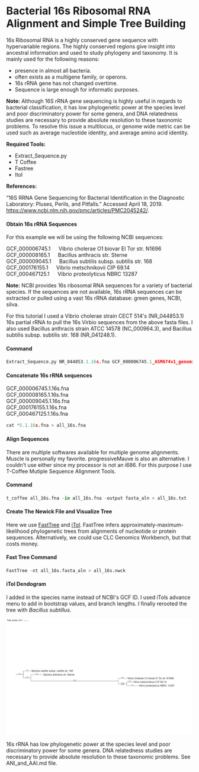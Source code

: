 
# Bacterial 16s Ribosomal RNA Alignment and Simple Tree Building

16s Ribosomal RNA is a highly conserved gene sequence with hypervariable regions. The highly conserved regions give insight into ancestral information and used to study phylogeny and taxonomy. It is mainly used for the following reasons:

* presence in almost all bacteria. 
* often exists as a multigene family, or operons.
* 16s rRNA gene has not changed overtime.
* Sequence is large enough for informatic purposes.

**Note:**
Although 16S rRNA gene sequencing is highly useful in regards to bacterial classification, it has low phylogenetic power at the species level and poor discriminatory power for some genera, and DNA relatedness studies are necessary to provide absolute resolution to these taxonomic problems. To resolve this issue a multilocus, or genome wide metric can be used such as average nucleotide identity, and average amino acid identity.

**Required Tools:**
* Extract_Sequence.py
* T Coffee
* Fastree
* Itol

**References:**

“16S RRNA Gene Sequencing for Bacterial Identification in the Diagnostic Laboratory: Pluses, Perils, and Pitfalls.” Accessed April 18, 2019. https://www.ncbi.nlm.nih.gov/pmc/articles/PMC2045242/.


#### Obtain 16s rRNA Sequences

For this example we will be using the following NCBI sequences:

GCF_000006745.1 &emsp; Vibrio cholerae O1 biovar El Tor str. N1696 <br>
GCF_000008165.1 &emsp; Bacillus anthracis str. Sterne <br>
GCF_000009045.1 &emsp; Bacillus subtilis subsp. subtilis str. 168 <br>
GCF_000176155.1 &emsp; Vibrio metschnikovii CIP 69.14 <br>
GCF_000467125.1 &emsp; Vibrio proteolyticus NBRC 13287 <br>

**Note:** NCBI provides 16s ribosomal RNA sequences for a variety of bacterial species. If the sequences are not available, 16s rRNA sequences can be extracted or pulled using a vast 16s rRNA database: green genes, NCBI, silva.

For this tutorial I used a Vibrio cholerae strain CECT 514's (NR_044853.1) 16s partial rRNA to pull the 16s Virbio sequences from the above fasta files. I also used Bacillus anthracis strain ATCC 14578 (NC_000964.3), and Bacillus subtilis subsp. subtilis str. 168 (NR_041248.1).

#### Command


```python
Extract_Sequence.py NR_044853.1.16s.fna GCF_000006745.1_ASM674v1_genomic.fna GCF_000006745.1.16s.fna
```

#### Concatenate 16s rRNA sequences

GCF_000006745.1.16s.fna <br>
GCF_000008165.1.16s.fna <br>
GCF_000009045.1.16s.fna <br>
GCF_000176155.1.16s.fna <br>
GCF_000467125.1.16s.fna <br>


```python
cat *5.1.16s.fna > all_16s.fna
```

#### Align Sequences

There are multiple softwares available for multiple genome alignments. Muscle is personally my favorite. progressiveMauve is also an alternative. I couldn't use either since my processor is not an i686. For this purpose I use T-Coffee Mutiple Sequence Alignment Tools. 

#### Command


```python
t_coffee all_16s.fna -in all_16s.fna -output fasta_aln > all_16s.txt
```

#### Create The Newick File and Visualize Tree

Here we use <a href="http://www.microbesonline.org/fasttree/">FastTree</a> and <a href="https://itol.embl.de/">iTol</a>. FastTree infers approximately-maximum-likelihood phylogenetic trees from alignments of nucleotide or protein sequences. Alternatively, we could use CLC Genomics Workbench, but that costs money.

#### Fast Tree Command


```python
FastTree -nt all_16s.fasta_aln > all_16s.nwck
```

#### iTol Dendogram
I added in the species name instead of NCBI's GCF ID. I used iTols advance menu to add in bootstrap values, and branch lengths. I finally rerooted the tree with *Bacillus subtillus*.

<img src="./all_16s.dmg.PNG">

16s rRNA has low phylogenetic power at the species level and poor discriminatory power for some genera. DNA relatedness studies are necessary to provide absolute resolution to these taxonomic problems. See ANI_and_AAI.md file.
